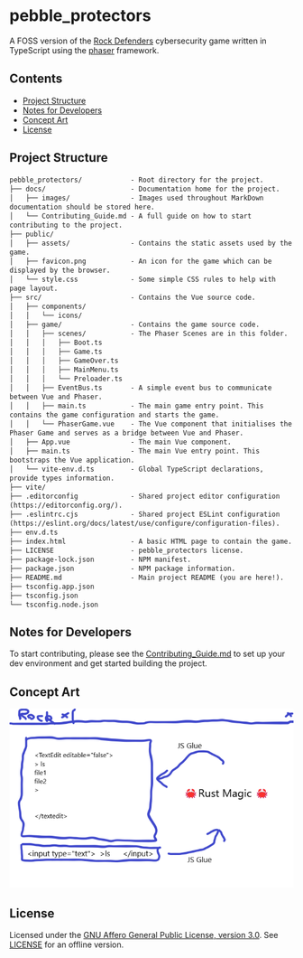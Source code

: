 # pebble_protectors

A FOSS version of the [Rock Defenders](https://cybergamesuk.com/rock-defenders) cybersecurity game written in TypeScript using the [phaser](https://github.com/phaserjs/phaser) framework.

<!-- omit from toc -->
## Contents

- [Project Structure](#project-structure)
- [Notes for Developers](#notes-for-developers)
- [Concept Art](#concept-art)
- [License](#license)

## Project Structure

```text
pebble_protectors/            - Root directory for the project.
├── docs/                     - Documentation home for the project.
│   ├── images/               - Images used throughout MarkDown documentation should be stored here.
│   └── Contributing_Guide.md - A full guide on how to start contributing to the project.
├── public/
│   ├── assets/               - Contains the static assets used by the game.
│   ├── favicon.png           - An icon for the game which can be displayed by the browser.
│   └── style.css             - Some simple CSS rules to help with page layout.
├── src/                      - Contains the Vue source code.
│   ├── components/
│   │   └── icons/
│   ├── game/                 - Contains the game source code.
│   │   ├── scenes/           - The Phaser Scenes are in this folder.
│   │   │   ├── Boot.ts
│   │   │   ├── Game.ts
│   │   │   ├── GameOver.ts
│   │   │   ├── MainMenu.ts
│   │   │   └── Preloader.ts
│   │   ├── EventBus.ts       - A simple event bus to communicate between Vue and Phaser.
│   │   ├── main.ts           - The main game entry point. This contains the game configuration and starts the game.
│   │   └── PhaserGame.vue    - The Vue component that initialises the Phaser Game and serves as a bridge between Vue and Phaser.
│   ├── App.vue               - The main Vue component.
│   ├── main.ts               - The main Vue entry point. This bootstraps the Vue application.
│   └── vite-env.d.ts         - Global TypeScript declarations, provide types information.
├── vite/
├── .editorconfig             - Shared project editor configuration (https://editorconfig.org/).
├── .eslintrc.cjs             - Shared project ESLint configuration (https://eslint.org/docs/latest/use/configure/configuration-files).
├── env.d.ts
├── index.html                - A basic HTML page to contain the game.
├── LICENSE                   - pebble_protectors license.
├── package-lock.json         - NPM manifest.
├── package.json              - NPM package information.
├── README.md                 - Main project README (you are here!).
├── tsconfig.app.json
├── tsconfig.json
└── tsconfig.node.json
```

## Notes for Developers

To start contributing, please see the [Contributing_Guide.md](./docs/Contributing_Guide.md) to set up your dev environment and get started building the project.

## Concept Art

![pebble_protectors Concept Art](./docs/images/pebble_protectors_concept.png)

## License

Licensed under the [GNU Affero General Public License, version 3.0](https://www.gnu.org/licenses/agpl-3.0.txt). See [LICENSE](./LICENSE) for an offline version.